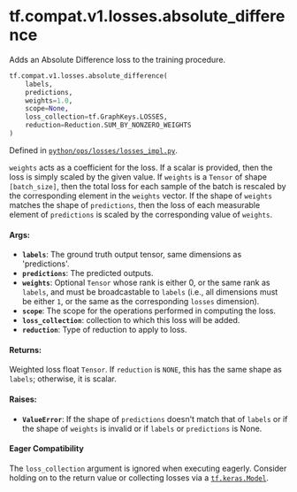 <div itemscope itemtype="http://developers.google.com/ReferenceObject">
<meta itemprop="name" content="tf.compat.v1.losses.absolute_difference" />
<meta itemprop="path" content="Stable" />
</div>

# tf.compat.v1.losses.absolute_difference

Adds an Absolute Difference loss to the training procedure.

``` python
tf.compat.v1.losses.absolute_difference(
    labels,
    predictions,
    weights=1.0,
    scope=None,
    loss_collection=tf.GraphKeys.LOSSES,
    reduction=Reduction.SUM_BY_NONZERO_WEIGHTS
)
```



Defined in [`python/ops/losses/losses_impl.py`](/code/stable/tensorflow/python/ops/losses/losses_impl.py).

<!-- Placeholder for "Used in" -->

`weights` acts as a coefficient for the loss. If a scalar is provided, then
the loss is simply scaled by the given value. If `weights` is a `Tensor` of
shape `[batch_size]`, then the total loss for each sample of the batch is
rescaled by the corresponding element in the `weights` vector. If the shape of
`weights` matches the shape of `predictions`, then the loss of each
measurable element of `predictions` is scaled by the corresponding value of
`weights`.

#### Args:


* <b>`labels`</b>: The ground truth output tensor, same dimensions as 'predictions'.
* <b>`predictions`</b>: The predicted outputs.
* <b>`weights`</b>: Optional `Tensor` whose rank is either 0, or the same rank as
  `labels`, and must be broadcastable to `labels` (i.e., all dimensions must
  be either `1`, or the same as the corresponding `losses` dimension).
* <b>`scope`</b>: The scope for the operations performed in computing the loss.
* <b>`loss_collection`</b>: collection to which this loss will be added.
* <b>`reduction`</b>: Type of reduction to apply to loss.


#### Returns:

Weighted loss float `Tensor`. If `reduction` is `NONE`, this has the same
shape as `labels`; otherwise, it is scalar.



#### Raises:


* <b>`ValueError`</b>: If the shape of `predictions` doesn't match that of
  `labels` or if the shape of `weights` is invalid or if `labels`
  or `predictions` is None.



#### Eager Compatibility
The `loss_collection` argument is ignored when executing eagerly. Consider
holding on to the return value or collecting losses via a <a href="../../../../tf/keras/Model.md"><code>tf.keras.Model</code></a>.

